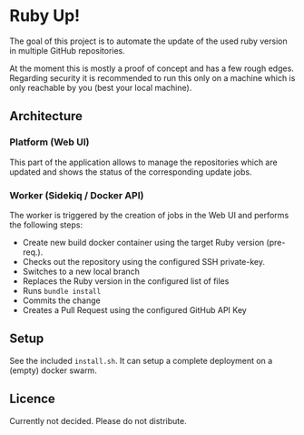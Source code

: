# Ruby Up!

The goal of this project is to automate the update of the used ruby version in multiple GitHub repositories.

At the moment this is mostly a proof of concept and has a few rough edges.<br>
Regarding security it is recommended to run this only on a machine which is only reachable by you (best your local machine).

## Architecture

### Platform (Web UI)

This part of the application allows to manage the repositories which are updated and shows the status of the corresponding update jobs.

### Worker (Sidekiq / Docker API)

The worker is triggered by the creation of jobs in the Web UI and performs the following steps:

* Create new build docker container using the target Ruby version (pre-req.).
* Checks out the repository using the configured SSH private-key.
* Switches to a new local branch
* Replaces the Ruby version in the configured list of files
* Runs `bundle install`
* Commits the change
* Creates a Pull Request using the configured GitHub API Key


## Setup

See the included `install.sh`. It can setup a complete deployment on a (empty) docker swarm.

## Licence

Currently not decided. Please do not distribute.
